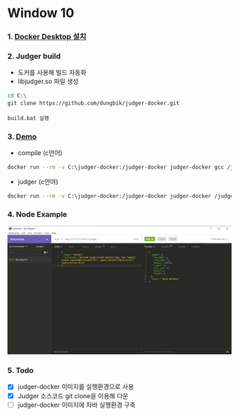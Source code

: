 # Window 10

### 1. [Docker Desktop 설치](https://www.docker.com/get-started)

### 2. Judger build

- 도커를 사용해 빌드 자동화
- libjudger.so 파일 생성

```sh
cd C:\
git clone https://github.com/dungbik/judger-docker.git

build.bat 실행
```

### 3. [Demo](https://docs.onlinejudge.me/#/judger/api)

- compile (c언어)

```sh
docker run --rm -v C:\judger-docker:/judger-docker judger-docker gcc /judger-docker/Judger/demo/main.c -o /judger-docker/Judger/demo/main
```

- judger (c언어)

```sh
docker run --rm -v C:\judger-docker:/judger-docker judger-docker /judger-docker/libjudger.so --max_cpu_time=1000 --max_real_time=2000 --max_memory=536870912 --max_process_number=200 --max_output_size=16384 --exe_path="/judger-docker/Judger/demo/main" --input_path="/judger-docker/Judger/demo/1.in" --output_path="/judger-docker/Judger/demo/1.out" --error_path="/judger-docker/Judger/demo/1.out" --uid=0 --gid=0 --seccomp_rule_name="c_cpp"
```

### 4. Node Example

![](/Images/JudgerApiTest.png)

### 5. Todo

- [x] judger-docker 이미지를 실행환경으로 사용
- [x] Judger 소스코드 git clone을 이용해 다운
- [ ] judger-docker 이미지에 자바 실행환경 구축
